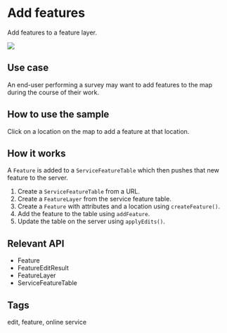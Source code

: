 # Add features

Add features to a feature layer.

![](screenshot.png)


## Use case

An end-user performing a survey may want to add features to the map during the course of their work.

## How to use the sample

Click on a location on the map to add a feature at that location.

## How it works

A `Feature` is added to a `ServiceFeatureTable` which then pushes that new feature to the server.

1. Create a `ServiceFeatureTable` from a URL.
2. Create a `FeatureLayer` from the service feature table.
3. Create a `Feature` with attributes and a location using `createFeature()`.
4. Add the feature to the table using `addFeature`.
5. Update the table on the server using `applyEdits()`.

## Relevant API

* Feature
* FeatureEditResult
* FeatureLayer
* ServiceFeatureTable

## Tags

edit, feature, online service